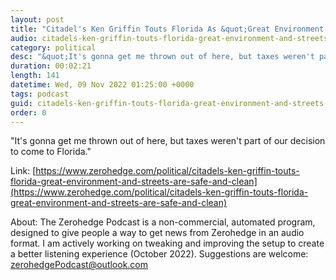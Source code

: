 ```yaml
---
layout: post
title: "Citadel's Ken Griffin Touts Florida As &quot;Great Environment And Streets Are Safe And Clean&quot;"
audio: citadels-ken-griffin-touts-florida-great-environment-and-streets-are-safe-and-clean-0
category: political
desc: "&quot;It's gonna get me thrown out of here, but taxes weren't part of our decision to come to Florida.&quot; "
duration: 00:02:21
length: 141
datetime: Wed, 09 Nov 2022 01:25:00 +0000
tags: podcast
guid: citadels-ken-griffin-touts-florida-great-environment-and-streets-are-safe-and-clean-0
order: 0
---
```

&quot;It's gonna get me thrown out of here, but taxes weren't part of our decision to come to Florida.&quot; 

Link: [https://www.zerohedge.com/political/citadels-ken-griffin-touts-florida-great-environment-and-streets-are-safe-and-clean](https://www.zerohedge.com/political/citadels-ken-griffin-touts-florida-great-environment-and-streets-are-safe-and-clean)

About: The Zerohedge Podcast is a non-commercial, automated program, designed to give people a way to get news from Zerohedge in an audio format.  I am actively working on tweaking and improving the setup to create a better listening experience (October 2022).  Suggestions are welcome: [zerohedgePodcast@outlook.com](mailto:zerohedgePodcast@outlook.com)